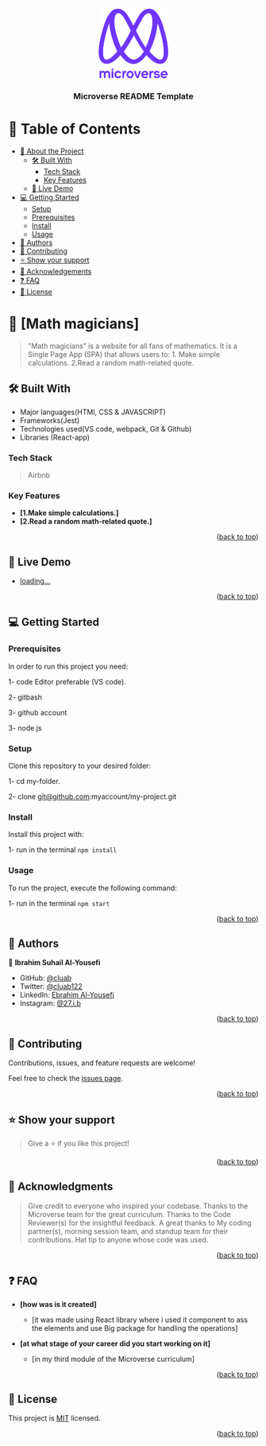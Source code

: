 <a name="readme-top"></a>

<!--
HOW TO USE:
This is an example of how you may give instructions on setting up your project locally.

Modify this file to match your project and remove sections that don't apply.

REQUIRED SECTIONS:
- Table of Contents
- About the Project
  - Built With
  - Live Demo
- Getting Started
- Authors
- Future Features
- Contributing
- Show your support
- Acknowledgements
- License

After you're finished please remove all the comments and instructions!
-->

<div align="center">

  <img src="murple_logo.png" alt="logo" width="140"  height="auto" />
  <br/>

  <h3><b>Microverse README Template</b></h3>

</div>

<!-- TABLE OF CONTENTS -->

# 📗 Table of Contents

- [📖 About the Project](#about-project)
  - [🛠 Built With](#built-with)
    - [Tech Stack](#tech-stack)
    - [Key Features](#key-features)
  - [🚀 Live Demo](#live-demo)
- [💻 Getting Started](#getting-started)
  - [Setup](#setup)
  - [Prerequisites](#prerequisites)
  - [Install](#install)
  - [Usage](#usage)
  <!-- - [Run tests](#run-tests) -->
- [👥 Authors](#authors)
- [🤝 Contributing](#contributing)
- [⭐️ Show your support](#support)
- [🙏 Acknowledgements](#acknowledgements)
- [❓ FAQ](#faq)
- [📝 License](#license)

<!-- PROJECT DESCRIPTION -->

# 📖 [Math magicians] <a name="about-project"></a>

> "Math magicians" is a website for all fans of mathematics. It is a Single Page App (SPA) that allows users to: 1. Make simple calculations. 2.Read a random math-related quote.


## 🛠 Built With <a name="built-with"></a>

- Major languages(HTMl, CSS & JAVASCRIPT)
- Frameworks(Jest)
- Technologies used(VS code, webpack, Git & Github)
- Libraries (React-app)

### Tech Stack <a name="tech-stack"></a>

> Airbnb

<!-- Features -->

### Key Features <a name="key-features"></a>


- **[1.Make simple calculations.]**
- **[2.Read a random math-related quote.]**


<p align="right">(<a href="#readme-top">back to top</a>)</p>

<!-- LIVE DEMO -->

## 🚀 Live Demo <a name="live-demo"></a>


- [loading...](https://yourdeployedapplicationlink.com)

<p align="right">(<a href="#readme-top">back to top</a>)</p>

<!-- GETTING STARTED -->

## 💻 Getting Started <a name="getting-started"></a>

### Prerequisites

In order to run this project you need:


1- code Editor preferable (VS code).


2- gitbash


3- github account

3- node.js

### Setup

Clone this repository to your desired folder:

1- cd my-folder.

2- clone git@github.com:myaccount/my-project.git


### Install

Install this project with:


1- run in the terminal `npm install`

### Usage

To run the project, execute the following command:


1- run in the terminal `npm start`

<!-- ### Run tests

To run tests, run the following command: -->

<!--
Example command:

```sh
  bin/rails test test/models/article_test.rb
```
--->



<p align="right">(<a href="#readme-top">back to top</a>)</p>

<!-- AUTHORS -->

## 👥 Authors <a name="Ibrahim Suhail Al-Yousefi"></a>

👤 **Ibrahim Suhail Al-Yousefi**

- GitHub: [@cluab](https://github.com/Cluab)
- Twitter: [@cluab122](https://twitter.com/cluab122)
- LinkedIn: [Ebrahim Al-Yousefi](https://www.linkedin.com/in/ebrahim-al-yousefi-207808237/)
- Instagram: [@27.i.b](https://www.instagram.com/27.i.b/)

<p align="right">(<a href="#readme-top">back to top</a>)</p>



<!-- CONTRIBUTING -->

## 🤝 Contributing <a name="contributing"></a>

Contributions, issues, and feature requests are welcome!

Feel free to check the [issues page](https://github.com/Cluab/Math-magicians/issues).

<p align="right">(<a href="#readme-top">back to top</a>)</p>

<!-- SUPPORT -->

## ⭐️ Show your support <a name="support"></a>

> Give a ⭐️ if you like this project!

<p align="right">(<a href="#readme-top">back to top</a>)</p>

<!-- ACKNOWLEDGEMENTS -->

## 🙏 Acknowledgments <a name="acknowledgements"></a>

> Give credit to everyone who inspired your codebase.
> Thanks to the Microverse team for the great curriculum.
> Thanks to the Code Reviewer(s) for the insightful feedback.
> A great thanks to My coding partner(s), morning session team, and standup team for their contributions.
> Hat tip to anyone whose code was used.


<p align="right">(<a href="#readme-top">back to top</a>)</p>

<!-- FAQ (optional) -->

## ❓ FAQ <a name="Ibrahim Suhail Al-Yousefi"></a>


- **[how was is it created]**

  - [it was made using React library where i used it component to ass the elements and use Big package for handling the operations]

- **[at what stage of your career did you start working on it]**

  - [in my third module of the Microverse curriculum]

<p align="right">(<a href="#readme-top">back to top</a>)</p>

<!-- LICENSE -->

## 📝 License <a name="license"></a>

This project is [MIT](./LICENSE) licensed.


<p align="right">(<a href="#readme-top">back to top</a>)</p>
